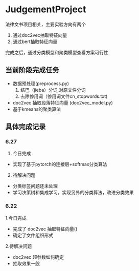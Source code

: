 # JudgementProject

法律文书项目相关，主要实验方向有两个

1. 通过doc2vec抽取特征向量
2. 通过bert抽取特征向量

完成之后，通过分类模型和聚类模型查看方案可行性


## 当前阶段完成任务
* 数据预处理(preprocess.py)
  1. 结巴（jieba）分词,对原文件分词
  2. 去除停用词（停用词文件cn_stopwords.txt)
*  doc2vec 抽取段落特征向量 (doc2vec_model.py)
* 基于kmeans的聚类算法
## 具体完成记录
### 6.27
1. 今日完成
  * 实现了基于pytorch的连接层+softmax分类算法
2. 待解决问题
  * 分类标签问题还未处理
  * 学习决策树和集成学习，实现另外的分类算法，改进分类效果
### 6.22
1.今日完成
  * 完成了 doc2vec 抽取特征向量()
  * 确定了文件组织形式

2.待解决问题
  * doc2vec 超参数如何确定
  * 抽取效果一般
